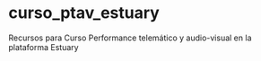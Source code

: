 # curso_ptav_estuary


Recursos para Curso Performance telemático y audio-visual en la plataforma Estuary
